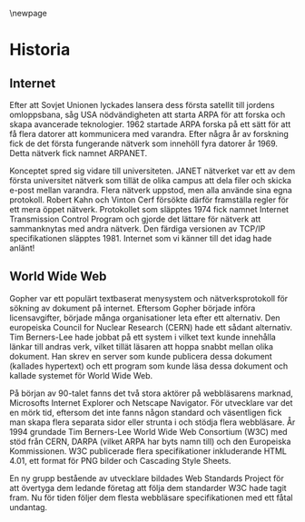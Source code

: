 ﻿\newpage

# Historia

## Internet

Efter att Sovjet Unionen lyckades lansera dess första satellit till jordens omloppsbana, såg USA nödvändigheten att starta ARPA för att forska och skapa avancerade teknologier. 1962 startade ARPA forska på ett sätt för att få flera datorer att kommunicera med varandra. Efter några år av forskning fick de det första fungerande nätverk som innehöll fyra datorer år 1969. Detta nätverk fick namnet ARPANET.

Konceptet spred sig vidare till universiteten. JANET nätverket var ett av dem första universitet nätverk som tillät de olika campus att dela filer och skicka e-post mellan varandra. Flera nätverk uppstod, men alla använde sina egna protokoll. Robert Kahn och Vinton Cerf försökte därför framställa regler för ett mera öppet nätverk. Protokollet som släpptes 1974 fick namnet Internet Transmission Control Program och gjorde det lättare för nätverk att sammanknytas med andra nätverk. Den färdiga versionen av TCP/IP specifikationen släpptes 1981. Internet som vi känner till det idag hade anlänt!

## World Wide Web

Gopher var ett populärt textbaserat menysystem och nätverksprotokoll för sökning av dokument på internet. Eftersom Gopher började införa licensavgifter, började många organisationer leta efter ett alternativ. Den europeiska Council for Nuclear Research (CERN) hade ett sådant alternativ. Tim Berners-Lee hade jobbat på ett system i vilket text kunde innehålla länkar till andras verk, vilket tillät läsaren att hoppa snabbt mellan olika dokument. Han skrev en server som kunde publicera dessa dokument (kallades hypertext) och ett program som kunde läsa dessa dokument och kallade systemet för World Wide Web.

På början av 90-talet fanns det två stora aktörer på webbläsarens marknad, Microsofts Internet Explorer och Netscape Navigator. För utvecklare var det en mörk tid, eftersom det inte fanns någon standard och väsentligen fick man skapa flera separata sidor eller strunta i och stödja flera webbläsare. År 1994 grundade Tim Berners-Lee World Wide Web Consortium (W3C) med stöd från CERN, DARPA (vilket ARPA har byts namn till) och den Europeiska Kommissionen. W3C publicerade flera specifikationer inkluderande HTML 4.01, ett format för PNG bilder och Cascading Style Sheets.

En ny grupp bestående av utvecklare bildades Web Standards Project för att övertyga dem ledande företag att följa dem standarder W3C hade tagit fram. Nu för tiden följer dem flesta webbläsare specifikationen med ett fåtal undantag.
